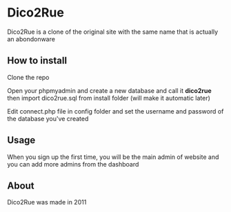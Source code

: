 # Dico2Rue

Dico2Rue is a clone of the original site with the same name that is actually an abondonware

## How to install

Clone the repo

Open your phpmyadmin and create a new database and call it **dico2rue** then import dico2rue.sql from install folder (will make it automatic later)

Edit connect.php file in config folder and set the username and password of the database you've created

## Usage

When you sign up the first time, you will be the main admin of website and you can add more admins from the dashboard

## About

Dico2Rue was made in 2011
